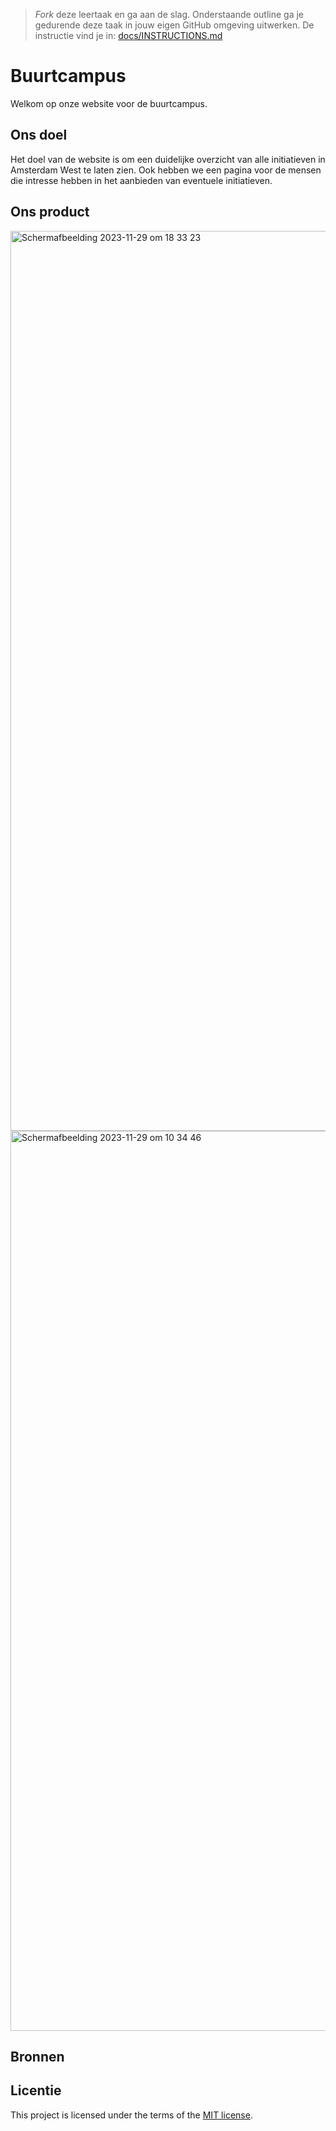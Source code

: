 > _Fork_ deze leertaak en ga aan de slag. 
Onderstaande outline ga je gedurende deze taak in jouw eigen GitHub omgeving uitwerken. 
De instructie vind je in: [docs/INSTRUCTIONS.md](docs/INSTRUCTIONS.md)

# Buurtcampus
Welkom op onze website voor de buurtcampus. 

## Ons doel

Het doel van de website is om een duidelijke overzicht van alle initiatieven in Amsterdam West te laten zien. Ook hebben we een pagina voor de mensen die intresse hebben in het aanbieden van eventuele initiatieven.

## Ons product 

<img width="1440" alt="Scherm­afbeelding 2023-11-29 om 18 33 23" src="https://github.com/Ryank2004/look-and-feel-corporate-identity/assets/144009662/7fa2789f-10ac-4ead-a948-c6c063356ff4">
<img width="1440" alt="Scherm­afbeelding 2023-11-29 om 10 34 46" src="https://github.com/Ryank2004/look-and-feel-corporate-identity/assets/144009662/f68d0cfe-b4a0-40cb-9aa3-c8b34df1ce91">


## Bronnen

## Licentie

This project is licensed under the terms of the [MIT license](./LICENSE).
